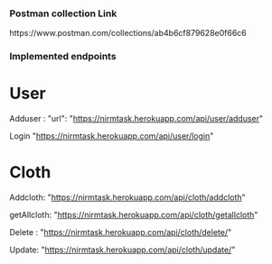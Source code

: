 
<h3>Postman collection Link</h3>
https://www.postman.com/collections/ab4b6cf879628e0f66c6

<h3>Implemented endpoints</h3>
<h1>User</h1>

Adduser :
"url": "https://nirmtask.herokuapp.com/api/user/adduser"

Login
"https://nirmtask.herokuapp.com/api/user/login"

<h1>Cloth</h1>

Addcloth:
"https://nirmtask.herokuapp.com/api/cloth/addcloth"

getAllcloth:
"https://nirmtask.herokuapp.com/api/cloth/getallcloth"

Delete :
"https://nirmtask.herokuapp.com/api/cloth/delete/<id of cloth>"
 
Update:
"https://nirmtask.herokuapp.com/api/cloth/update/<id of cloth>"


